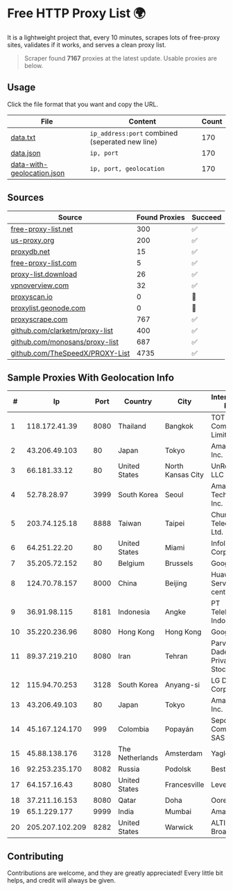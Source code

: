
# Free HTTP Proxy List 🌍

It is a lightweight project that, every 10 minutes, scrapes lots of free-proxy sites, validates if it works, and serves a clean proxy list.


> Scraper found **7167** proxies at the latest update. Usable proxies are below.

## Usage

Click the file format that you want and copy the URL.


|File|Content|Count|
|----|-------|-----|
|[data.txt](https://raw.githubusercontent.com/themiralay/Proxy-List-World/master/data.txt)|`ip_address:port` combined (seperated new line)|170|
|[data.json](https://raw.githubusercontent.com/themiralay/Proxy-List-World/master/data.json)|`ip, port`|170|
|[data-with-geolocation.json](https://raw.githubusercontent.com/themiralay/Proxy-List-World/master/data-with-geolocation.json)|`ip, port, geolocation`|170|

## Sources

|Source|Found Proxies|Succeed|
|------|-------------|-------|
|[free-proxy-list.net](https://free-proxy-list.net)|300|✅|
|[us-proxy.org](https://www.us-proxy.org)|200|✅|
|[proxydb.net](http://proxydb.net)|15|✅|
|[free-proxy-list.com](https://free-proxy-list.com/?page=&port=&type%5B%5D=http&type%5B%5D=https&up_time=0&search=Search)|5|✅|
|[proxy-list.download](https://www.proxy-list.download/HTTP)|26|✅|
|[vpnoverview.com](https://vpnoverview.com/privacy/anonymous-browsing/free-proxy-servers)|32|✅|
|[proxyscan.io](https://www.proxyscan.io)|0|🚫|
|[proxylist.geonode.com](https://proxylist.geonode.com/api/proxy-list?limit=300&page=1&sort_by=lastChecked&sort_type=desc&protocols=http,https)|0|🚫|
|[proxyscrape.com](https://api.proxyscrape.com/v2/?request=displayproxies&protocol=http&timeout=10000&country=all&ssl=all&anonymity=all)|767|✅|
|[github.com/clarketm/proxy-list](https://raw.githubusercontent.com/clarketm/proxy-list/master/proxy-list-raw.txt)|400|✅|
|[github.com/monosans/proxy-list](https://raw.githubusercontent.com/monosans/proxy-list/main/proxies/http.txt)|687|✅|
|[github.com/TheSpeedX/PROXY-List](https://raw.githubusercontent.com/TheSpeedX/PROXY-List/master/http.txt)|4735|✅|


## Sample Proxies With Geolocation Info

|#|Ip|Port|Country|City|Internet Service Provider|
|-|--|----|-------|----|-------------------------|
|1|118.172.41.39|8080|Thailand|Bangkok|TOT Public Company Limited|
|2|43.206.49.103|80|Japan|Tokyo|Amazon.com, Inc.|
|3|66.181.33.12|80|United States|North Kansas City|UnReal Servers, LLC|
|4|52.78.28.97|3999|South Korea|Seoul|Amazon Technologies Inc.|
|5|203.74.125.18|8888|Taiwan|Taipei|Chunghwa Telecom Co., Ltd.|
|6|64.251.22.20|80|United States|Miami|Infolink Global Corporation|
|7|35.205.72.152|80|Belgium|Brussels|Google LLC|
|8|124.70.78.157|8000|China|Beijing|Huawei Cloud Service data center|
|9|36.91.98.115|8181|Indonesia|Angke|PT Telekomunikasi Indonesia|
|10|35.220.236.96|8080|Hong Kong|Hong Kong|Google LLC|
|11|89.37.219.210|8080|Iran|Tehran|Parvaresh Dadeha Co. Private Joint Stock|
|12|115.94.70.253|3128|South Korea|Anyang-si|LG DACOM Corporation|
|13|43.206.49.103|80|Japan|Tokyo|Amazon.com, Inc.|
|14|45.167.124.170|999|Colombia|Popayán|Sepcom Comunicaciones SAS|
|15|45.88.138.176|3128|The Netherlands|Amsterdam|Yaglom Labs Ltd|
|16|92.253.235.170|8082|Russia|Podolsk|Best Line Ltd.|
|17|64.157.16.43|8080|United States|Francesville|Level 3|
|18|37.211.16.153|8080|Qatar|Doha|Ooredoo|
|19|65.1.229.177|9999|India|Mumbai|Amazon.com|
|20|205.207.102.209|8282|United States|Warwick|ALTIUS Broadband, LLC|



## Contributing

Contributions are welcome, and they are greatly appreciated! Every
little bit helps, and credit will always be given.


